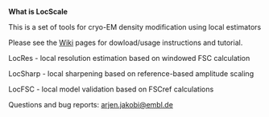 __What is LocScale__


This is a set of tools for cryo-EM density modification using local estimators


Please see the [Wiki](https://git.embl.de/jakobi/LocSharp/wikis/home) pages for dowload/usage instructions and tutorial.

LocRes   - local resolution estimation based on windowed FSC calculation

LocSharp - local sharpening based on reference-based amplitude scaling

LocFSC   - local model validation based on FSCref calculations


Questions and bug reports: arjen.jakobi@embl.de